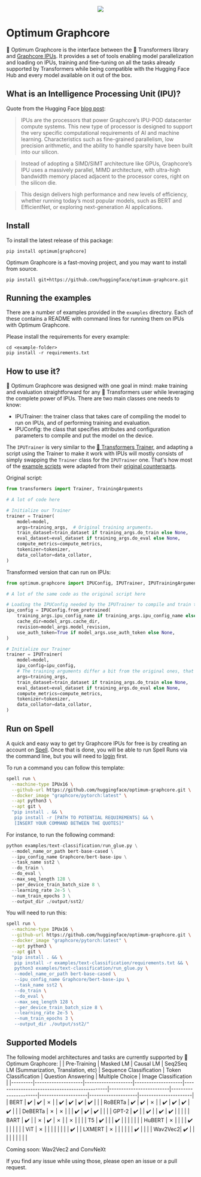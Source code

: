 <p align="center">
    <img src="readme_logo.png" />
</p>

# Optimum Graphcore

🤗 Optimum Graphcore is the interface between the 🤗 Transformers library and [Graphcore IPUs](https://www.graphcore.ai/products/ipu).
It provides a set of tools enabling model parallelization and loading on IPUs, training and fine-tuning on all the tasks already supported by Transformers while being compatible with the Hugging Face Hub and every model available on it out of the box.

## What is an Intelligence Processing Unit (IPU)?
Quote from the Hugging Face [blog post](https://huggingface.co/blog/graphcore#what-is-an-intelligence-processing-unit):
>IPUs are the processors that power Graphcore’s IPU-POD datacenter compute systems. This new type of processor is designed to support the very specific computational requirements of AI and machine learning. Characteristics such as fine-grained parallelism, low precision arithmetic, and the ability to handle sparsity have been built into our silicon.

> Instead of adopting a SIMD/SIMT architecture like GPUs, Graphcore’s IPU uses a massively parallel, MIMD architecture, with ultra-high bandwidth memory placed adjacent to the processor cores, right on the silicon die.

> This design delivers high performance and new levels of efficiency, whether running today’s most popular models, such as BERT and EfficientNet, or exploring next-generation AI applications.

## Install
To install the latest release of this package:

`pip install optimum[graphcore]`

Optimum Graphcore is a fast-moving project, and you may want to install from source.

`pip install git+https://github.com/huggingface/optimum-graphcore.git`


## Running the examples

There are a number of examples provided in the `examples` directory. Each of these contains a README with command lines for running them on IPUs with Optimum Graphcore.

Please install the requirements for every example:

```
cd <example-folder>
pip install -r requirements.txt
```

## How to use it?
🤗 Optimum Graphcore was designed with one goal in mind: make training and evaluation straightforward for any 🤗 Transformers user while leveraging the complete power of IPUs.
There are two main classes one needs to know:
- IPUTrainer: the trainer class that takes care of compiling the model to run on IPUs, and of performing training and evaluation.
- IPUConfig: the class that specifies attributes and configuration parameters to compile and put the model on the device.

The `IPUTrainer` is very similar to the [🤗 Transformers Trainer](https://huggingface.co/docs/transformers/main_classes/trainer), and adapting a script using the Trainer to make it work with IPUs will mostly consists of simply swapping the `Trainer` class for the `IPUTrainer` one. That's how most of the [example scripts](https://github.com/huggingface/optimum-graphcore/tree/main/examples) were adapted from their [original counterparts](https://github.com/huggingface/transformers/tree/master/examples/pytorch).

Original script:
```python
from transformers import Trainer, TrainingArguments

# A lot of code here

# Initialize our Trainer
trainer = Trainer(
    model=model,
    args=training_args,  # Original training arguments.
    train_dataset=train_dataset if training_args.do_train else None,
    eval_dataset=eval_dataset if training_args.do_eval else None,
    compute_metrics=compute_metrics,
    tokenizer=tokenizer,
    data_collator=data_collator,
)
```


Transformed version that can run on IPUs:
```python
from optimum.graphcore import IPUConfig, IPUTrainer, IPUTrainingArguments

# A lot of the same code as the original script here

# Loading the IPUConfig needed by the IPUTrainer to compile and train the model on IPUs
ipu_config = IPUConfig.from_pretrained(
    training_args.ipu_config_name if training_args.ipu_config_name else model_args.model_name_or_path,
    cache_dir=model_args.cache_dir,
    revision=model_args.model_revision,
    use_auth_token=True if model_args.use_auth_token else None,
)

# Initialize our Trainer
trainer = IPUTrainer(
    model=model,
    ipu_config=ipu_config,
    # The training arguments differ a bit from the original ones, that is why we use IPUTrainingArguments
    args=training_args,
    train_dataset=train_dataset if training_args.do_train else None,
    eval_dataset=eval_dataset if training_args.do_eval else None,
    compute_metrics=compute_metrics,
    tokenizer=tokenizer,
    data_collator=data_collator,
)
```

## Run on Spell

A quick and easy way to get try Graphcore IPUs for free is by creating an account on [Spell](https://spell.ml/graphcore). Once that is done, you will be able to run Spell Runs via the command line, but you will need to [login](https://spell.ml/docs/quickstart/#logging-in) first.

<!-- TODO: insert that once Spell Run links work => either via a link (that you can find on multiple examples and model cards) or via the command line (you will need to [login](https://spell.ml/docs/quickstart/#logging-in) first). -->

To run a command you can follow this template:

```bash
spell run \
  --machine-type IPUx16 \
  --github-url https://github.com/huggingface/optimum-graphcore.git \
  --docker_image "graphcore/pytorch:latest" \
  --apt python3 \
  --apt git \
  "pip install . && \
   pip install -r [PATH TO POTENTIAL REQUIREMENTS] && \
   [INSERT YOUR COMMAND BETWEEN THE QUOTES]"
```

For instance, to run the following command:

```python
python examples/text-classification/run_glue.py \
  --model_name_or_path bert-base-cased \
  --ipu_config_name Graphcore/bert-base-ipu \
  --task_name sst2 \
  --do_train \
  --do_eval \
  --max_seq_length 128 \
  --per_device_train_batch_size 8 \
  --learning_rate 2e-5 \
  --num_train_epochs 3 \
  --output_dir ./output/sst2/
```

You will need to run this:
```bash
spell run \
  --machine-type IPUx16 \
  --github-url https://github.com/huggingface/optimum-graphcore.git \
  --docker_image "graphcore/pytorch:latest" \
  --apt python3 \
  --apt git \
  "pip install . && \
   pip install -r examples/text-classification/requirements.txt && \
   python3 examples/text-classification/run_glue.py \
   --model_name_or_path bert-base-cased \
   --ipu_config_name Graphcore/bert-base-ipu \
   --task_name sst2 \
   --do_train \
   --do_eval \
   --max_seq_length 128 \
   --per_device_train_batch_size 8 \
   --learning_rate 2e-5 \
   --num_train_epochs 3 \
   --output_dir ./output/sst2/"
```

## Supported Models
The following model architectures and tasks are currently supported by 🤗 Optimum Graphcore:
|         | Pre-Training       | Masked LM          | Causal LM          | Seq2Seq LM (Summarization, Translation, etc) | Sequence Classification | Token Classification | Question Answering | Multiple Choice    | Image Classification |
|---------|--------------------|--------------------|--------------------|----------------------------------------------|-------------------------|----------------------|--------------------|--------------------|----------------------|
| BERT    | :heavy_check_mark: | :heavy_check_mark: | ✗                  |                                              | :heavy_check_mark:      | :heavy_check_mark:   | :heavy_check_mark: | :heavy_check_mark: |                      |
| RoBERTa | :heavy_check_mark: | :heavy_check_mark: | ✗                  |                                              | :heavy_check_mark:      | :heavy_check_mark:   | :heavy_check_mark: | :heavy_check_mark: |                      |
| DeBERTa | ✗                  | ✗                  |                    |                                              | :heavy_check_mark:      | :heavy_check_mark:   | :heavy_check_mark: |                    |                      |
| GPT-2   | :heavy_check_mark: |                    | :heavy_check_mark: |                                              | :heavy_check_mark:      | :heavy_check_mark:   |                    |                    |                      |
| BART    | :heavy_check_mark: |                    | ✗                  | :heavy_check_mark:                           | ✗                       |                      | ✗                  |                    |                      |
| T5      | :heavy_check_mark: |                    |                    | :heavy_check_mark:                           |                         |                      |                    |                    |                      |
| HuBERT  | ✗                  |                    |                    |                                              | :heavy_check_mark:      |                      |                    |                    |                      |
| ViT     | ✗                  |                    |                    |                                              |                         |                      |                    |                    | :heavy_check_mark:   |
| LXMERT  | ✗                  |                    |                    |                                              |                         |                      | :heavy_check_mark: |                    |                      |
| Wav2Vec2| :heavy_check_mark: |                    |                    |                                              |                         |                      |                    |                    |                      |

Coming soon: Wav2Vec2 and ConvNeXt

If you find any issue while using those, please open an issue or a pull request.
